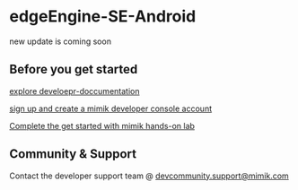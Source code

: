 # edgeEngine-SE-Android
new update is coming soon 

## Before you get started 

 [explore develoepr-doccumentation](developer.mimik.com)
 
 [sign up and create a mimik developer console account](https://developer.mimik.com/console/create_account)
 
 [Complete the get started with mimik hands-on lab](https://developer.mimik.com/get-started-with-edgeengine/)
 
## Community & Support  

Contact the developer support team @ devcommunity.support@mimik.com

